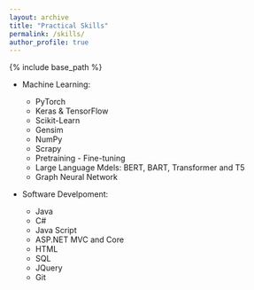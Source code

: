 ```yaml
---
layout: archive
title: "Practical Skills"
permalink: /skills/
author_profile: true
---
```


{% include base_path %}


* Machine Learning:
  * PyTorch
  * Keras & TensorFlow
  * Scikit-Learn
  * Gensim
  * NumPy
  * Scrapy
  * Pretraining - Fine-tuning
  * Large Language Mdels: BERT, BART, Transformer and T5
  * Graph Neural Network

* Software Develpoment:
  * Java
  * C#
  * Java Script
  * ASP.NET MVC and Core
  * HTML
  * SQL
  * JQuery
  * Git